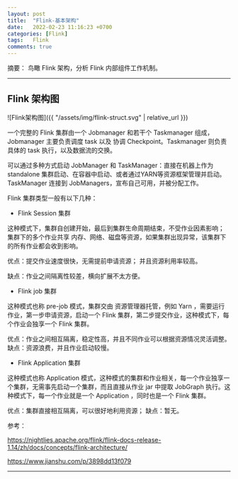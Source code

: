 ```yaml
---
layout: post
title:  "Flink-基本架构"
date:   2022-02-23 11:16:23 +0700
categories: [Flink]
tags:   Flink
comments: true
---
```


摘要： 鸟瞰 Flink 架构，分析 Flink 内部组件工作机制。

------

## Flink 架构图

![Flink架构图]({{ "/assets/img/flink-struct.svg" | relative_url }})

一个完整的 Flink 集群由一个 Jobmanager 和若干个 Taskmanager 组成，Jobmanager 主要负责调度 task 以及 协调 Checkpoint。Taskmanager 则负责具体的 task 执行，以及数据流的交换。 

可以通过多种方式启动 JobManager 和 TaskManager：直接在机器上作为standalone 集群启动、在容器中启动、或者通过YARN等资源框架管理并启动。TaskManager 连接到 JobManagers，宣布自己可用，并被分配工作。

Flink 集群类型一般有以下几种：

* Flink Session 集群

这种模式下，集群自创建开始，最后到集群生命周期结束，不受作业因素影响； 集群下的多个作业共享 内存、网络、磁盘等资源，如果集群出现异常，该集群下的所有作业都会收到影响。

优点：提交作业速度很快，无需提前申请资源； 并且资源利用率较高。

缺点：作业之间隔离性较差，横向扩展不太方便。


* Flink job 集群

这种模式也称 pre-job 模式，集群交由 资源管理器托管，例如 Yarn ，需要运行作业，第一步申请资源，启动一个 Flink 集群，第二步提交作业，这种模式下，每个作业会独享一个 Flink 集群。

优点：作业之间相互隔离，稳定性高，并且不同作业可以根据资源情况灵活调整。
缺点：资源浪费，并且作业启动较慢。


* Flink Application 集群

这种模式也称 Application 模式，这种模式的集群和作业相关，每一个作业独享一个集群，无需事先启动一个集群，而且直接从作业 jar 中提取 JobGraph 执行。这种模式下，每一个作业就是一个 Application ，同时也是一个 Flink 集群。

优点：集群直接相互隔离，可以很好地利用资源；
缺点：暂无。




参考：

<https://nightlies.apache.org/flink/flink-docs-release-1.14/zh/docs/concepts/flink-architecture/>

<https://www.jianshu.com/p/3898dd13f079>

------

